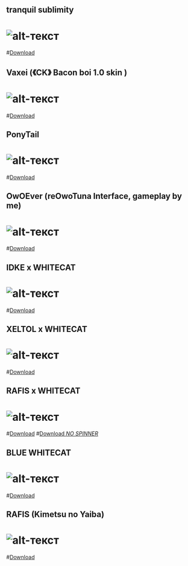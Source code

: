 ## tranquil sublimity
# ![alt-текст](https://skimg.osuck.net/e089125d98686413104bc4105ab7813f.webp)
#[Download](https://skins.osuck.net/skins/584?v=0)
## Vaxei (《CK》 Bacon boi 1.0 skin )
# ![alt-текст](https://camo.githubusercontent.com/32a442dd89221e66f2cde86a5f339361c9b9a2a605f906b206b5d6113bd4d402/68747470733a2f2f6f73752e7070792e73682f73732f31353539343334382f65386263)
#[Download](https://drive.google.com/file/d/11LPfXXKhdPbQd-Cwc3uVfeRve-YOIvkn/view "Download")
## PonyTail
# ![alt-текст](https://media.discordapp.net/attachments/635125808305799188/747081686361309317/screenshot207.jpg?width=1204&height=677)
#[Download](https://drive.google.com/file/d/1SEjwA69sOxPfo1-kurmOpiEiD19-unxA/view?usp=sharing "Download")
## OwOEver (reOwoTuna Interface, gameplay by me)
# ![alt-текст](https://media.discordapp.net/attachments/635125808305799188/747040694035677224/screenshot201.jpg?width=1204&height=677)
#[Download](https://drive.google.com/file/d/1P9APBSfL4O1xRGrYdETckGw4xxC1NpKX/view "Download")
## IDKE x WHITECAT
# ![alt-текст](https://media.discordapp.net/attachments/635125808305799188/721828723766198332/screenshot034.jpg?width=1204&height=677)
#[Download](https://drive.google.com/file/d/1yCinSs09KdHLHrEdSLPcpVlUu6iWfszn/view?usp=sharing "Download")
## XELTOL x WHITECAT
# ![alt-текст](https://media.discordapp.net/attachments/635125808305799188/721797082431750214/screenshot026.jpg?width=1204&height=677)
#[Download](https://www.google.com "Download")
## RAFIS x WHITECAT
# ![alt-текст](https://media.discordapp.net/attachments/635125808305799188/721828115013173278/screenshot033.jpg?width=1204&height=677)
#[Download](https://drive.google.com/file/d/1qEj31iYOIf8GDWNEkKU8WOEmb5qMpoFl/view?usp=sharing "Download")
#[Download *NO SPINNER*](https://drive.google.com/file/d/1mY10Gy8dXd0VdSBOyfOhz8qkaqrkxxFx/view?usp=sharing "Download")
## BLUE WHITECAT
# ![alt-текст](https://media.discordapp.net/attachments/635125808305799188/721819239241089034/screenshot032.jpg?width=1204&height=677)
#[Download](https://drive.google.com/file/d/1gUmnOP7V4ZbxCM_II8oDAN3JIhBof9vq/view?usp=sharing "Download")
## RAFIS (Kimetsu no Yaiba)
# ![alt-текст](https://sun1-16.userapi.com/JWafLyLRxaSnHsLi1kIJAjZFYVOHWGJL43Brgw/mFfB-n1f6qY.jpg)
#[Download](https://drive.google.com/file/d/15XLmgbgcTjIgjav37kuBZvtqpURgK53D/view?usp=sharing "Download")


